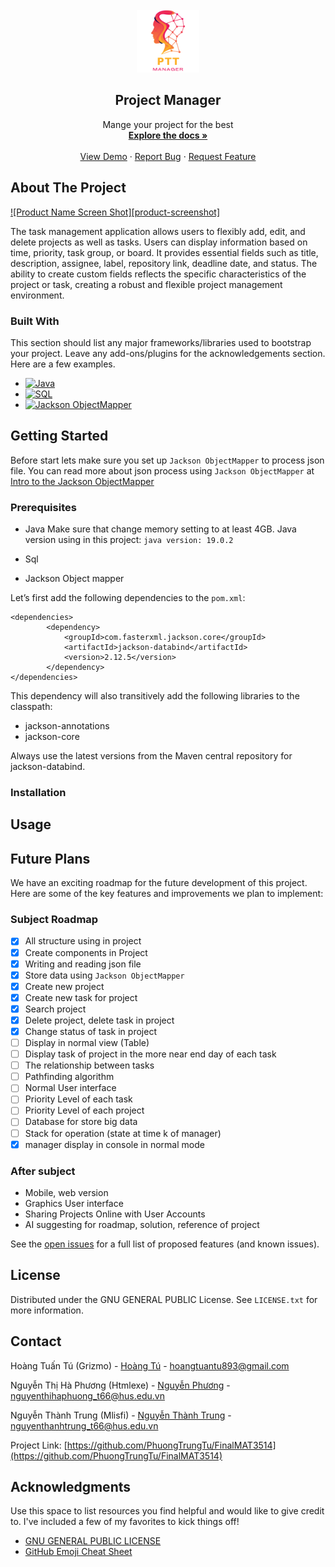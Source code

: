 <!-- PROJECT LOGO -->
<br />
<div align="center">
  <a href="https://github.com/PhuongTrungTu/FinalMAT3514">
    <img src="image/logo.png" alt="Logo" width="100" height="100">
  </a>

<h2 align="center">Project Manager</h2>

  <p align="center">
    Mange your project for the best
    <br />
    <a href="https://github.com/PhuongTrungTu/FinalMAT3514/blob/main/README.md"><strong>Explore the docs »</strong></a>
    <br />
    <br />
    <a href="https://github.com/PhuongTrungTu/FinalMAT3514/issues">View Demo</a>
    ·
    <a href="https://github.com/PhuongTrungTu/FinalMAT3514/issues">Report Bug</a>
    ·
    <a href="https://github.com/PhuongTrungTu/FinalMAT3514/issues">Request Feature</a>
  </p>
</div>

<!-- ABOUT THE PROJECT -->
## About The Project

[![Product Name Screen Shot][product-screenshot]](https://example.com)

The task management application allows users to flexibly add, edit, and 
delete projects as well as tasks. Users can display information based on 
time, priority, task group, or board. It provides essential fields such 
as title, description, assignee, label, repository link, deadline date, 
and status. The ability to create custom fields reflects the specific 
characteristics of the project or task, creating a robust and flexible 
project management environment.

### Built With

This section should list any major frameworks/libraries used to bootstrap 
your project. Leave any add-ons/plugins for the acknowledgements section. 
Here are a few examples.

* [![Java](https://img.shields.io/badge/Java-%23ED8B00.svg?&style=for-the-badge&logo=java&logoColor=white)](https://www.java.com/)
* [![SQL](https://img.shields.io/badge/SQL-%23018BBB.svg?&style=for-the-badge&logo=sql&logoColor=white)](JQuery-url)
* [![Jackson ObjectMapper](https://img.shields.io/badge/Jackson_ObjectMapper-%23018BBB.svg?&style=for-the-badge)](https://github.com/FasterXML/jackson-databind)

<!-- GETTING STARTED -->
## Getting Started

Before start lets make sure you set up ```Jackson ObjectMapper``` to process json file.
You can read more about json process using ```Jackson ObjectMapper``` at [Intro to the Jackson ObjectMapper](https://www.baeldung.com/jackson-object-mapper-tutorial)


### Prerequisites
* Java
Make sure that change memory setting to at least 4GB.
Java version using in this project: ```java version: 19.0.2```

* Sql


* Jackson Object mapper

Let’s first add the following dependencies to the ```pom.xml```:
```
<dependencies>
        <dependency>
            <groupId>com.fasterxml.jackson.core</groupId>
            <artifactId>jackson-databind</artifactId>
            <version>2.12.5</version>
        </dependency>
</dependencies>
```

This dependency will also transitively add the following libraries to the classpath:
* jackson-annotations
* jackson-core

Always use the latest versions from the Maven central repository for jackson-databind.

### Installation



<!-- USAGE EXAMPLES -->
## Usage



<!-- ROADMAP -->
## Future Plans

We have an exciting roadmap for the future development of this project. 
Here are some of the key features and improvements we plan to implement:

### Subject Roadmap

- [x] All structure using in project
- [x] Create components in Project
- [x] Writing and reading json file
- [x] Store data using ```Jackson ObjectMapper```
- [x] Create new project
- [x] Create new task for project
- [x] Search project
- [x] Delete project, delete task in project
- [x] Change status of task in project
- [ ] Display in normal view (Table)
- [ ] Display task of project in the more near end day of each task
- [ ] The relationship between tasks
- [ ] Pathfinding algorithm
- [ ] Normal User interface
- [ ] Priority Level of each task
- [ ] Priority Level of each project
- [ ] Database for store big data
- [ ] Stack for operation (state at time k of manager)
- [x] manager display in console in normal mode

### After subject
- Mobile, web version
- Graphics User interface
- Sharing Projects Online with User Accounts
- AI suggesting for roadmap, solution, reference of project

See the [open issues](https://github.com/PhuongTrungTu/FinalMAT3514/issues) for a full list of proposed features (and known issues).


<!-- LICENSE -->
## License

Distributed under the GNU GENERAL PUBLIC License. See `LICENSE.txt` for more information.


<!-- CONTACT -->
## Contact

Hoàng Tuấn Tú (Grizmo) - [Hoàng Tú](https://www.facebook.com/tuantu2610/) - hoangtuantu893@gmail.com

Nguyễn Thị Hà Phương (Htmlexe) - [Nguyễn Phương](https://www.facebook.com/profile.php?id=100034060476971) - nguyenthihaphuong_t66@hus.edu.vn

Nguyễn Thành Trung (Mlisfi) - [Nguyễn Thành Trung](https://www.facebook.com/nguyenthanhtrung25) - nguyenthanhtrung_t66@hus.edu.vn

Project Link: [https://github.com/PhuongTrungTu/FinalMAT3514](https://github.com/PhuongTrungTu/FinalMAT3514)

<!-- ACKNOWLEDGMENTS -->
## Acknowledgments

Use this space to list resources you find helpful and would like to give credit to. I've included a few of my favorites to kick things off!

* [GNU GENERAL PUBLIC LICENSE](https://www.gnu.org/licenses/gpl-3.0.html)
* [GitHub Emoji Cheat Sheet](https://www.webpagefx.com/tools/emoji-cheat-sheet)
